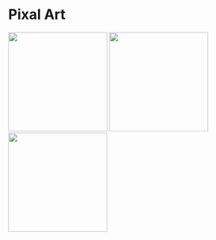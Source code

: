 # Pixal Art

<img src="https://github.com/YevheniiaSimaka/Pixel-Art/assets/112284703/cc1b6a28-9d78-40d1-965a-33580e1811e3" width="200">
<img src="https://github.com/YevheniiaSimaka/Pixel-Art/assets/112284703/b1d7e734-1ac0-4642-b683-69f0c085513b" width="200">
<img src="https://github.com/YevheniiaSimaka/Pixel-Art/assets/112284703/6d194f1b-bce7-48bd-a208-3fdef6e593ff" width="200">




